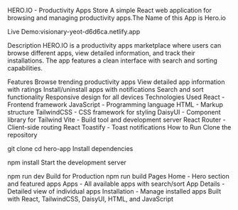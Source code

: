 HERO.IO - Productivity Apps Store A simple React web application for browsing and managing productivity apps.The Name of this App is Hero.io

Live Demo:visionary-yeot-d6d6ca.netlify.app

Description HERO.IO is a productivity apps marketplace where users can browse different apps, view detailed information, and track their installations. The app features a clean interface with search and sorting capabilities.

Features Browse trending productivity apps View detailed app information with ratings Install/uninstall apps with notifications Search and sort functionality Responsive design for all devices Technologies Used React - Frontend framework JavaScript - Programming language HTML - Markup structure TailwindCSS - CSS framework for styling DaisyUI - Component library for Tailwind Vite - Build tool and development server React Router - Client-side routing React Toastify - Toast notifications How to Run Clone the repository

git clone cd hero-app Install dependencies

npm install Start the development server

npm run dev Build for Production npm run build Pages Home - Hero section and featured apps Apps - All available apps with search/sort App Details - Detailed view of individual apps Installation - Manage installed apps Built with React, TailwindCSS, DaisyUI, HTML, and JavaScript
